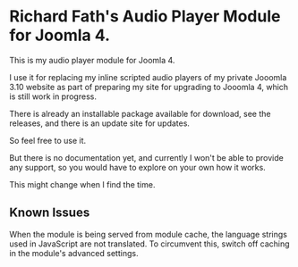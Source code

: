 # Richard Fath's Audio Player Module for Joomla 4.
This is my audio player module for Joomla 4.

I use it for replacing my inline scripted audio players of my private Jooomla 3.10 website as part of preparing my site for upgrading to Jooomla 4, which is still work in progress.

There is already an installable package available for download, see the releases, and there is an update site for updates.

So feel free to use it.

But there is no documentation yet, and currently I won't be able to provide any support, so you would have to explore on your own how it works.

This might change when I find the time.

## Known Issues
When the module is being served from module cache, the language strings used in JavaScript are not translated. To circumvent this, switch off caching in the module's advanced settings.
